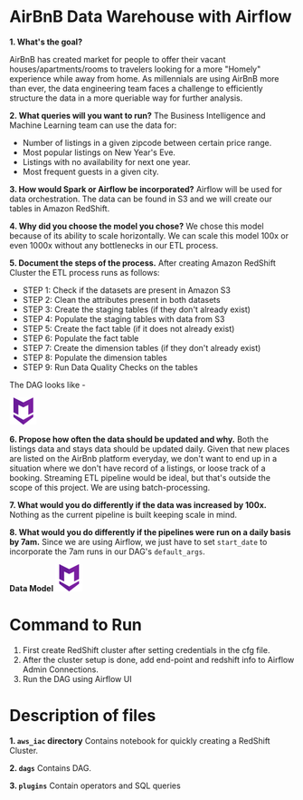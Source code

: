 # AirBnB Data Warehouse with Airflow

__1. What's the goal?__

AirBnB has created market for people to offer their vacant houses/apartments/rooms to travelers looking for a more "Homely" experience while away from home. As millennials are using AirBnB more than ever, the data engineering team faces a challenge to efficiently structure the data in a more queriable way for further analysis.

__2. What queries will you want to run?__
The Business Intelligence and Machine Learning team can use the data for:
* Number of listings in a given zipcode between certain price range.
* Most popular listings on New Year's Eve.
* Listings with no availability for next one year.
* Most frequent guests in a given city.

__3. How would Spark or Airflow be incorporated?__
Airflow will be used for data orchestration. The data can be found in S3 and we will create our tables in Amazon RedShift.

__4. Why did you choose the model you chose?__
We chose this model because of its ability to scale horizontally. We can scale this model 100x or even 1000x without any bottlenecks in our ETL process.

__5. Document the steps of the process.__
After creating Amazon RedShift Cluster the ETL process runs as follows:
* STEP 1: Check if the datasets are present in Amazon S3
* STEP 2: Clean the attributes present in both datasets
* STEP 3: Create the staging tables (if they don't already exist)
* STEP 4: Populate the staging tables with data from S3
* STEP 5: Create the fact table (if it does not already exist)
* STEP 6: Populate the fact table
* STEP 7: Create the dimension tables (if they don't already exist)
* STEP 8: Populate the dimension tables
* STEP 9: Run Data Quality Checks on the tables

The DAG looks like - 

![alt text](https://github.com/adam-p/markdown-here/raw/master/src/common/images/icon48.png)

__6. Propose how often the data should be updated and why.__
Both the listings data and stays data should be updated daily. Given that new places are listed on the AirBnb platform everyday, we don't want to end up in a situation where we don't have record of a listings, or loose track of a booking. Streaming ETL pipeline would be ideal, but that's outside the scope of this project. We are using batch-processing.

__7. What would you do differently if the data was increased by 100x.__
Nothing as the current pipeline is built keeping scale in mind.

__8. What would you do differently if the pipelines were run on a daily basis by 7am.__
Since we are using Airflow, we just have to set `start_date` to incorporate the 7am runs in our DAG's `default_args`.

__Data Model__
![alt text](https://github.com/adam-p/markdown-here/raw/master/src/common/images/icon48.png)


# Command to Run
1) First create RedShift cluster after setting credentials in the cfg file.
2) After the cluster setup is done, add end-point and redshift info to Airflow Admin Connections.
3) Run the DAG using Airflow UI

# Description of files

__1. `aws_iac` directory__
Contains notebook for quickly creating a RedShift Cluster.

__2. `dags`__
Contains DAG.

__3. `plugins`__
Contain operators and SQL queries
